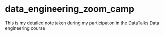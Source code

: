 # data_engineering_zoom_camp
This is my detailed note taken during my participation in the DataTalks Data engineering course
